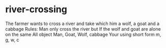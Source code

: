 # river-crossing

The farmer wants to cross a river and take which him a wolf, a goat and a cabbage
Rules:
Man only cross the river but If the wolf and goat are alone on the same
All object Man, Goat, Wolf, cabbage
Your using short form m, g, w, c

